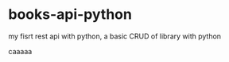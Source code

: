 # books-api-python
my fisrt rest api with python, a basic CRUD of library with python












caaaaa
